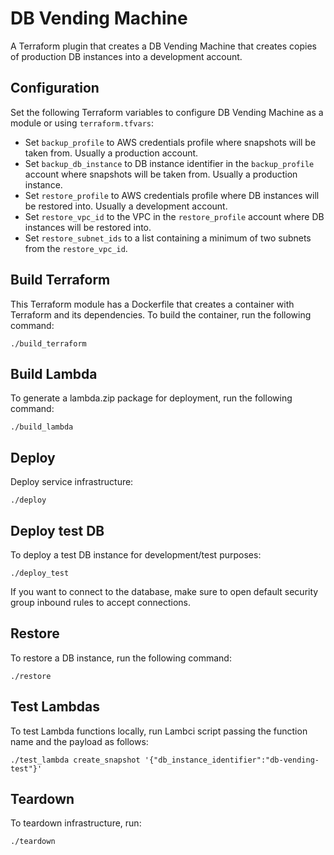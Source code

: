# DB Vending Machine

A Terraform plugin that creates a DB Vending Machine that creates copies of production DB instances into a development account.

## Configuration

Set the following Terraform variables to configure DB Vending Machine as a module or using `terraform.tfvars`:

- Set `backup_profile` to AWS credentials profile where snapshots will be taken from. Usually a production account.
- Set `backup_db_instance` to DB instance identifier in the `backup_profile` account where snapshots will be taken from. Usually a production instance.
- Set `restore_profile` to AWS credentials profile where DB instances will be restored into. Usually a development account.
- Set `restore_vpc_id` to the VPC in the `restore_profile` account where DB instances will be restored into.
- Set `restore_subnet_ids` to a list containing a minimum of two subnets from the `restore_vpc_id`.

## Build Terraform

This Terraform module has a Dockerfile that creates a container with Terraform and its dependencies. To build the container, run the following command:

```
./build_terraform
```

## Build Lambda

To generate a lambda.zip package for deployment, run the following command:

```
./build_lambda
```

## Deploy

Deploy service infrastructure:

```
./deploy
```

## Deploy test DB

To deploy a test DB instance for development/test purposes:

```
./deploy_test
```

If you want to connect to the database, make sure to open default security group inbound rules to accept connections.

## Restore

To restore a DB instance, run the following command:

```
./restore
```

## Test Lambdas

To test Lambda functions locally, run Lambci script passing the function name and the payload as follows:

```
./test_lambda create_snapshot '{"db_instance_identifier":"db-vending-test"}'
```

## Teardown

To teardown infrastructure, run:

```
./teardown
```
